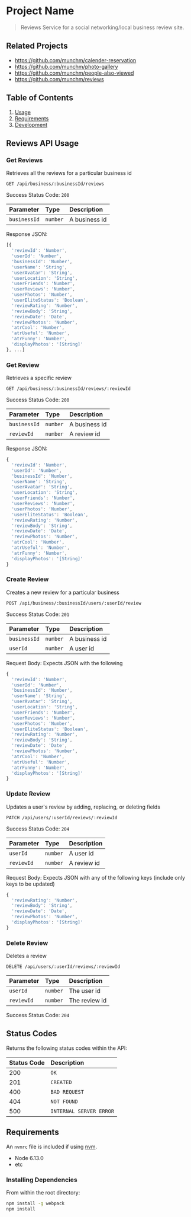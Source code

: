 # Project Name

> Reviews Service for a social networking/local business review site.

## Related Projects

  - https://github.com/munchm/calender-reservation
  - https://github.com/munchm/photo-gallery
  - https://github.com/munchm/people-also-viewed
  - https://github.com/munchm/reviews

## Table of Contents

1. [Usage](#Usage)
2. [Requirements](#requirements)
3. [Development](#development)

## Reviews API Usage

### Get Reviews
Retrieves all the reviews for a particular business id

```http
GET /api/business/:businessId/reviews
```

Success Status Code: `200`

| Parameter | Type | Description |
| :--- | :--- | :--- |
| `businessId` | `number` | A business id |

Response JSON:

```javascript
[{
  'reviewId': 'Number',
  'userId': 'Number',
  'businessId': 'Number',
  'userName': 'String',
  'userAvatar': 'String',
  'userLocation': 'String',
  'userFriends': 'Number',
  'userReviews': 'Number',
  'userPhotos': 'Number',
  'userEliteStatus': 'Boolean',
  'reviewRating': 'Number',
  'reviewBody': 'String',
  'reviewDate': 'Date',
  'reviewPhotos': 'Number',
  'atrCool': 'Number',
  'atrUseful': 'Number',
  'atrFunny': 'Number',
  'displayPhotos': '[String]'
}, ...]
```

### Get Review
Retrieves a specific review

```http
GET /api/business/:businessId/reviews/:reviewId
```

Success Status Code: `200`

| Parameter | Type | Description |
| :--- | :--- | :--- |
| `businessId` | `number` | A business id |
| `reviewId` | `number` | A review id |

Response JSON:

```javascript
{
  'reviewId': 'Number',
  'userId': 'Number',
  'businessId': 'Number',
  'userName': 'String',
  'userAvatar': 'String',
  'userLocation': 'String',
  'userFriends': 'Number',
  'userReviews': 'Number',
  'userPhotos': 'Number',
  'userEliteStatus': 'Boolean',
  'reviewRating': 'Number',
  'reviewBody': 'String',
  'reviewDate': 'Date',
  'reviewPhotos': 'Number',
  'atrCool': 'Number',
  'atrUseful': 'Number',
  'atrFunny': 'Number',
  'displayPhotos': '[String]'
}
```

### Create Review
Creates a new review for a particular business

```http
POST /api/business/:businessId/users/:userId/review
```

Success Status Code: `201`

| Parameter | Type | Description |
| :--- | :--- | :--- |
| `businessId` | `number` | A business id |
| `userId` | `number` | A user id |

Request Body: Expects JSON with the following

```javascript
{
  'reviewId': 'Number',
  'userId': 'Number',
  'businessId': 'Number',
  'userName': 'String',
  'userAvatar': 'String',
  'userLocation': 'String',
  'userFriends': 'Number',
  'userReviews': 'Number',
  'userPhotos': 'Number',
  'userEliteStatus': 'Boolean',
  'reviewRating': 'Number',
  'reviewBody': 'String',
  'reviewDate': 'Date',
  'reviewPhotos': 'Number',
  'atrCool': 'Number',
  'atrUseful': 'Number',
  'atrFunny': 'Number',
  'displayPhotos': '[String]'
}
```

### Update Review
Updates a user's review by adding, replacing, or deleting fields

```http
PATCH /api/users/:userId/reviews/:reviewId
```
Success Status Code: `204`

| Parameter | Type | Description |
| :--- | :--- | :--- |
| `userId` | `number` | A user id |
| `reviewId` | `number` | A review id |

Request Body: Expects JSON with any of the following keys (include only keys to be updated)

```javascript
{
  'reviewRating': 'Number',
  'reviewBody': 'String',
  'reviewDate': 'Date',
  'reviewPhotos': 'Number',
  'displayPhotos': '[String]'
}
```

### Delete Review
Deletes a review

```http
DELETE /api/users/:userId/reviews/:reviewId
```

| Parameter | Type | Description |
| :--- | :--- | :--- |
| `userId` | `number` | The user id |
| `reviewId` | `number` | The review id |

Success Status Code: `204`

## Status Codes
Returns the following status codes within the API:

| Status Code | Description |
| :--- | :--- |
| 200 | `OK` |
| 201 | `CREATED` |
| 400 | `BAD REQUEST` |
| 404 | `NOT FOUND` |
| 500 | `INTERNAL SERVER ERROR` |


## Requirements

An `nvmrc` file is included if using [nvm](https://github.com/creationix/nvm).

- Node 6.13.0
- etc

### Installing Dependencies

From within the root directory:

```sh
npm install -g webpack
npm install
```

